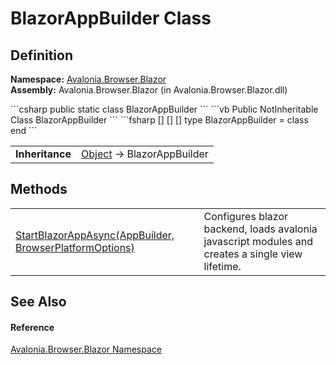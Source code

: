 # BlazorAppBuilder Class




## Definition
**Namespace:** <a href="N_Avalonia_Browser_Blazor">Avalonia.Browser.Blazor</a>  
**Assembly:** Avalonia.Browser.Blazor (in Avalonia.Browser.Blazor.dll)

<Tabs groupId="api-code-preview">
<TabItem value="csharp" label="C#">
```csharp
public static class BlazorAppBuilder
```
</TabItem>
<TabItem value="vb" label="VB">
```vb
<ExtensionAttribute>
Public NotInheritable Class BlazorAppBuilder
```
</TabItem>
<TabItem value="fsharp" label="F#">
```fsharp
[<AbstractClassAttribute>]
[<SealedAttribute>]
[<ExtensionAttribute>]
type BlazorAppBuilder = class end
```
</TabItem>
</Tabs>

<table>
<tr><td><strong>Inheritance</strong></td><td><a href="https://learn.microsoft.com/dotnet/api/system.object" target="_blank" rel="noopener noreferrer">Object</a>  →  BlazorAppBuilder</td></tr>
</table>



## Methods
<table>
<tr>
<td><a href="M_Avalonia_Browser_Blazor_BlazorAppBuilder_StartBlazorAppAsync">StartBlazorAppAsync(AppBuilder, BrowserPlatformOptions)</a></td>
<td>Configures blazor backend, loads avalonia javascript modules and creates a single view lifetime.</td>
</tr>
</table>

## See Also


#### Reference
<a href="N_Avalonia_Browser_Blazor">Avalonia.Browser.Blazor Namespace</a>  


